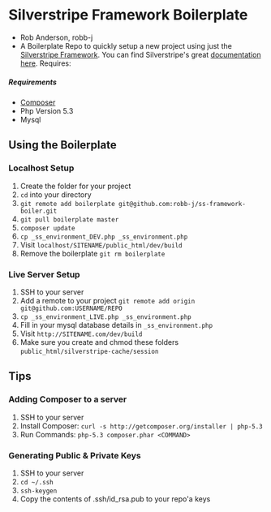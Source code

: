 # Silverstripe Framework Boilerplate
- Rob Anderson, robb-j
- A Boilerplate Repo to quickly setup a new project using just the [Silverstripe Framework](http://silverstripe.org).
You can find Silverstripe's great [documentation here](http://docs.silverstripe.org/en/developer_guides/). Requires:

##### Requirements
- [Composer](https://getcomposer.org/)
- Php Version 5.3
- Mysql



## Using the Boilerplate
### Localhost Setup
1. Create the folder for your project
2. `cd` into your directory
3. `git remote add boilerplate git@github.com:robb-j/ss-framework-boiler.git`
4. `git pull boilerplate master`
5. `composer update`
6. `cp _ss_environment_DEV.php _ss_environment.php`
7. Visit `localhost/SITENAME/public_html/dev/build`
8. Remove the boilerplate `git rm boilerplate`


### Live Server Setup
1. SSH to your server
2. Add a remote to your project `git remote add origin git@github.com:USERNAME/REPO`
3. `cp _ss_environment_LIVE.php _ss_environment.php`
4. Fill in your mysql database details in `_ss_environment.php`
5. Visit `http://SITENAME.com/dev/build`
6. Make sure you create and chmod these folders `public_html/silverstripe-cache/session`


## Tips
### Adding Composer to a server
1. SSH to your server
2. Install Composer: `curl -s http://getcomposer.org/installer | php-5.3`
3. Run Commands: `php-5.3 composer.phar <COMMAND>`

### Generating Public & Private Keys
1. SSH to your server
2. `cd ~/.ssh`
3. `ssh-keygen`
4. Copy the contents of .ssh/id_rsa.pub to your repo'a keys
